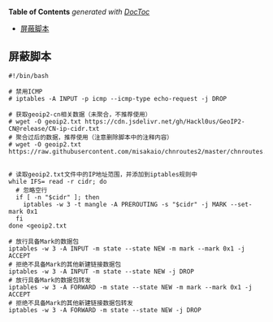 <!-- START doctoc generated TOC please keep comment here to allow auto update -->
<!-- DON'T EDIT THIS SECTION, INSTEAD RE-RUN doctoc TO UPDATE -->
**Table of Contents**  *generated with [DocToc](https://github.com/thlorenz/doctoc)*

- [屏蔽脚本](#%E5%B1%8F%E8%94%BD%E8%84%9A%E6%9C%AC)

<!-- END doctoc generated TOC please keep comment here to allow auto update -->

## 屏蔽脚本

```shell
#!/bin/bash

# 禁用ICMP
# iptables -A INPUT -p icmp --icmp-type echo-request -j DROP

# 获取geoip2-cn相关数据（未聚合，不推荐使用）
# wget -O geoip2.txt https://cdn.jsdelivr.net/gh/Hackl0us/GeoIP2-CN@release/CN-ip-cidr.txt
# 聚合过后的数据，推荐使用（注意删除脚本中的注释内容）
# wget -O geoip2.txt https://raw.githubusercontent.com/misakaio/chnroutes2/master/chnroutes.txt


# 读取geoip2.txt文件中的IP地址范围，并添加到iptables规则中
while IFS= read -r cidr; do
  # 忽略空行
  if [ -n "$cidr" ]; then
    iptables -w 3 -t mangle -A PREROUTING -s "$cidr" -j MARK --set-mark 0x1
  fi
done <geoip2.txt

# 放行具备Mark的数据包
iptables -w 3 -A INPUT -m state --state NEW -m mark --mark 0x1 -j ACCEPT
# 拒绝不具备Mark的其他新建链接数据包
iptables -w 3 -A INPUT -m state --state NEW -j DROP
# 放行具备Mark的数据包转发
iptables -w 3 -A FORWARD -m state --state NEW -m mark --mark 0x1 -j ACCEPT
# 拒绝不具备Mark的其他新建链接数据包转发
iptables -w 3 -A FORWARD -m state --state NEW -j DROP

```
